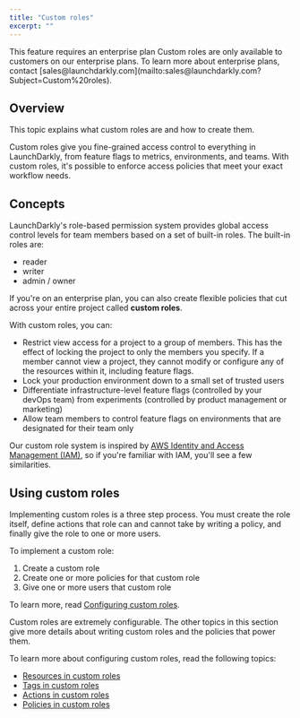 ```yaml
---
title: "Custom roles"
excerpt: ""
---
```

<Callout intent="info">
  <CalloutTitle>This feature requires an enterprise plan</CalloutTitle>
   <CalloutDescription>Custom roles are only available to customers on our enterprise plans. 
To learn more about enterprise plans, contact [sales@launchdarkly.com](mailto:sales@launchdarkly.com?Subject=Custom%20roles).</CalloutDescription>
</Callout>

## Overview

This topic explains what custom roles are and how to create them.

Custom roles give you fine-grained access control to everything in LaunchDarkly, from feature flags to metrics, environments, and teams. With custom roles, it's possible to enforce access policies that meet your exact workflow needs. 

## Concepts

LaunchDarkly's role-based permission system provides global access control levels for team members based on a set of built-in roles. The built-in roles are:

* reader
* writer
* admin / owner

If you're on an enterprise plan, you can also create flexible policies that cut across your entire project called **custom roles**. 

With custom roles, you can:

* Restrict view access for a project to a group of members. This has the effect of locking the project to only the members you specify. If a member cannot view a project, they cannot modify or configure any of the resources within it, including feature flags.
* Lock your production environment down to a small set of trusted users
* Differentiate infrastructure-level feature flags (controlled by your devOps team) from experiments (controlled by product management or marketing)
* Allow team members to control feature flags on environments that are designated for their team only

Our custom role system is inspired by [AWS Identity and Access Management (IAM)](https://aws.amazon.com/iam/), so if you're familiar with IAM, you'll see a few similarities.

## Using custom roles

Implementing custom roles is a three step process. You must create the role itself, define actions that role can and cannot take by writing a policy, and finally give the role to one or more users.

To implement a custom role:

1. Create a custom role
2. Create one or more policies for that custom role
3. Give one or more users that custom role

To learn more, read [Configuring custom roles](./configuring-custom-roles).

Custom roles are extremely configurable. The other topics in this section give more details about writing custom roles and the policies that power them. 

To learn more about configuring custom roles, read the following topics:

* [Resources in custom roles](./resources-in-custom-roles) 
* [Tags in custom roles](./tags-in-custom-roles) 
* [Actions in custom roles](./actions-in-custom-roles) 
* [Policies in custom roles](./policies-in-custom-roles)